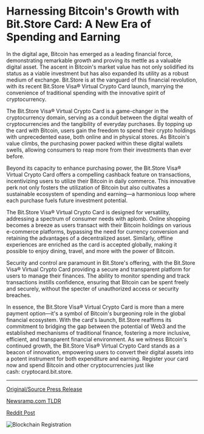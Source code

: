 # Harnessing Bitcoin's Growth with Bit.Store Card: A New Era of Spending and Earning

In the digital age, Bitcoin has emerged as a leading financial force, demonstrating remarkable growth and proving its mettle as a valuable digital asset. The ascent in Bitcoin's market value has not only solidified its status as a viable investment but has also expanded its utility as a robust medium of exchange. Bit.Store is at the vanguard of this financial revolution, with its recent Bit.Store Visa® Virtual Crypto Card launch, marrying the convenience of traditional spending with the innovative spirit of cryptocurrency.

The Bit.Store Visa® Virtual Crypto Card is a game-changer in the cryptocurrency domain, serving as a conduit between the digital wealth of cryptocurrencies and the tangibility of everyday purchases. By topping up the card with Bitcoin, users gain the freedom to spend their crypto holdings with unprecedented ease, both online and in physical stores. As Bitcoin's value climbs, the purchasing power packed within these digital wallets swells, allowing consumers to reap more from their investments than ever before.

Beyond its capacity to enhance purchasing power, the Bit.Store Visa® Virtual Crypto Card offers a compelling cashback feature on transactions, incentivizing users to utilize their Bitcoin in daily commerce. This innovative perk not only fosters the utilization of Bitcoin but also cultivates a sustainable ecosystem of spending and earning—a harmonious loop where each purchase fuels future investment potential.

The Bit.Store Visa® Virtual Crypto Card is designed for versatility, addressing a spectrum of consumer needs with aplomb. Online shopping becomes a breeze as users transact with their Bitcoin holdings on various e-commerce platforms, bypassing the need for currency conversion and retaining the advantages of a decentralized asset. Similarly, offline experiences are enriched as the card is accepted globally, making it possible to enjoy dining, travel, and more with the power of Bitcoin.

Security and control are paramount in Bit.Store's offering, with the Bit.Store Visa® Virtual Crypto Card providing a secure and transparent platform for users to manage their finances. The ability to monitor spending and track transactions instills confidence, ensuring that Bitcoin can be spent freely and securely, without the specter of unauthorized access or security breaches.

In essence, the Bit.Store Visa® Virtual Crypto Card is more than a mere payment option—it's a symbol of Bitcoin's burgeoning role in the global financial ecosystem. With the card's launch, Bit.Store reaffirms its commitment to bridging the gap between the potential of Web3 and the established mechanisms of traditional finance, fostering a more inclusive, efficient, and transparent financial environment. As we witness Bitcoin's continued growth, the Bit.Store Visa® Virtual Crypto Card stands as a beacon of innovation, empowering users to convert their digital assets into a potent instrument for both expenditure and earning. Register your card now and spend Bitcoin and other cryptocurrencies just like cash: cryptocard.bit.store. 

---

[Original/Source Press Release](https://blockchainwire.io/press-release/harnessing-bitcoins-growth-with-bitstore-card-a-new-era-of-spending-and-earning)
                    

[Newsramp.com TLDR](None) 



[Reddit Post](https://www.reddit.com/r/CryptoNewsInfo/comments/1avdsq4/bitstore_launches_visa_virtual_crypto_card/) 



![Blockchain Registration](https://cdn.newsramp.app/blockchainwire/qrcode/242/11/bakeiONd.webp)